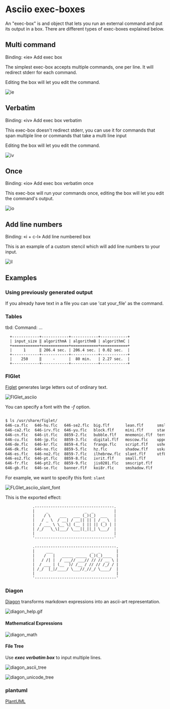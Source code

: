 # Asciio exec-boxes

An "exec-box" is and object that lets you run an external command and put its output in a box. There are different types of exec-boxes explained below.

## Multi command

Binding: «ie» Add exec box              

The simplest exec-box accepts multiple commands, one per line. It will redirect stderr for each command.

Editing the box will let you edit the command.

![ie](ie.gif)

## Verbatim 

Binding: «iv» Add exec box verbatim     

This exec-box doesn't redirect stderr, you can use it for commands that span multiple line or commands that take a multi line input

Editing the box will let you edit the command.

![iv](iv.gif)

## Once

Binding: «io» Add exec box verbatim once

This exec-box will run your commands once, editing the box will let you edit the command's output.

![io](io.gif)

## Add line numbers

Binding: «i + c-l» Add line numbered box     

This is an example of a custom stencil which will add line numbers to your input.

![il](il.gif)

## Examples

### Using previously generated output

If you already have text in a file you can use 'cat your_file' as the command.

### Tables

tbd: Command: ...

      +------------+------------+------------+------------+
      | input_size ‖ algorithmA | algorithmB | algorithmC |
      +============+============+============+============+
      |     1      ‖ 206.4 sec. | 206.4 sec. | 0.02 sec.  |
      +------------+------------+------------+------------+
      |    250     ‖     -      |  80 min.   | 2.27 sec.  |
      +------------+------------+------------+------------+

### FIGlet


[Figlet](http://www.figlet.org/)  generates large letters out of ordinary text.

![FIGlet_asciio](FIGlet_asciio.gif)

You can specify a font with the *-f* option. 

```bash

$ ls /usr/share/figlet/
646-ca.flc   646-hu.flc   646-se2.flc  big.flf       lean.flf      smslant.flf
646-ca2.flc  646-irv.flc  646-yu.flc   block.flf     mini.flf      standard.flf
646-cn.flc   646-it.flc   8859-2.flc   bubble.flf    mnemonic.flf  term.flf
646-cu.flc   646-jp.flc   8859-3.flc   digital.flf   moscow.flc    upper.flc
646-de.flc   646-kr.flc   8859-4.flc   frango.flc    script.flf    ushebrew.flc
646-dk.flc   646-no.flc   8859-5.flc   hz.flc        shadow.flf    uskata.flc
646-es.flc   646-no2.flc  8859-7.flc   ilhebrew.flc  slant.flf     utf8.flc
646-es2.flc  646-pt.flc   8859-8.flc   ivrit.flf     small.flf
646-fr.flc   646-pt2.flc  8859-9.flc   jis0201.flc   smscript.flf
646-gb.flc   646-se.flc   banner.flf   koi8r.flc     smshadow.flf

```

For example, we want to specify this font: `slant`

![FLGlet_asciio_slant_font](FLGlet_asciio_slant_font.gif)

This is the exported effect:

```
            .-----------------------------------.
            |     _                _  _         |
            |    / \    ___   ___ (_)(_)  ___   |
            |   / _ \  / __| / __|| || | / _ \  |
            |  / ___ \ \__ \| (__ | || || (_) | |
            | /_/   \_\|___/ \___||_||_| \___/  |
            |                                   |
            '-----------------------------------'

            .------------------------------------.
            |     ___                 _  _       |
            |    /   |   _____ _____ (_)(_)____  |
            |   / /| |  / ___// ___// // // __ \ |
            |  / ___ | (__  )/ /__ / // // /_/ / |
            | /_/  |_|/____/ \___//_//_/ \____/  |
            |                                    |
            '------------------------------------'

```

### Diagon

[Diagon](https://github.com/ArthurSonzogni/Diagon) transforms markdown expressions into an ascii-art representation.

![diagon_help.gif](diagon_help.gif)

#### Mathematical Expressions

![diagon_math](diagon_math.gif)

#### File Tree

Use ***exec verbatim box*** to input multiple lines.

![diagon_ascii_tree](diagon_ascii_tree.gif)

![diagon_unicode_tree](diagon_unicode_tree.gif)

### plantuml

[PlantUML](https://plantuml.com/zh/ascii-art)


